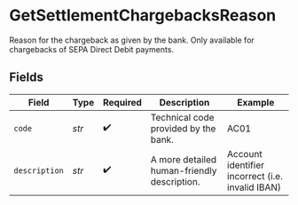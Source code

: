 # GetSettlementChargebacksReason

Reason for the chargeback as given by the bank. Only available for chargebacks of SEPA Direct Debit payments.


## Fields

| Field                                            | Type                                             | Required                                         | Description                                      | Example                                          |
| ------------------------------------------------ | ------------------------------------------------ | ------------------------------------------------ | ------------------------------------------------ | ------------------------------------------------ |
| `code`                                           | *str*                                            | :heavy_check_mark:                               | Technical code provided by the bank.             | AC01                                             |
| `description`                                    | *str*                                            | :heavy_check_mark:                               | A more detailed human-friendly description.      | Account identifier incorrect (i.e. invalid IBAN) |